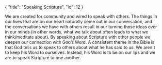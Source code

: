 { "title": "Speaking Scripture", "id": 12 }

We are created for community and wired to speak with others. The things in our
lives that are on our heart naturally come out in our conversation, and the
conversations we have with others result in our turning those ideas over in our
minds (in other words, what we talk about often leads to what we think/meditate
about). By speaking about Scripture with other people we deepen our connection
with God’s Word. A consistent theme in the Bible is that God tells us to speak
to others about what he has said to us. We aren't to keep his Word to
ourselves. Instead, his Word is to be on our lips and we are to speak Scripture
to one another.
